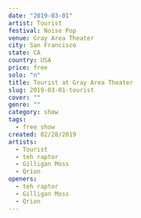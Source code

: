 ```yaml
---
date: "2019-03-01"
artist: Tourist
festival: Noise Pop
venue: Gray Area Theater
city: San Francisco
state: CA
country: USA
price: free
solo: "n"
title: Tourist at Gray Area Theater
slug: 2019-03-01-tourist
cover: ""
genre: ""
category: show
tags:
  - free show
created: 02/28/2019
artists:
  - Tourist
  - teh raptor
  - Gilligan Moss
  - Qrion
openers:
  - teh raptor
  - Gilligan Moss
  - Qrion
---
```

